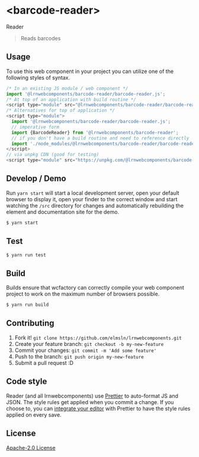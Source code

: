 # &lt;barcode-reader&gt;

Reader
> Reads barcodes

## Usage
To use this web component in your project you can utilize one of the following styles of syntax.

```js
/* In an existing JS module / web component */
import '@lrnwebcomponents/barcode-reader/barcode-reader.js';
/* At top of an application with build routine */
<script type="module" src="@lrnwebcomponents/barcode-reader/barcode-reader.js"></script>
/* Alternatives for top of application */
<script type="module">
  import '@lrnwebcomponents/barcode-reader/barcode-reader.js';
  // imperative form
  import {BarcodeReader} from '@lrnwebcomponents/barcode-reader';
  // if you don't have a build routine and need to reference directly
  import './node_modules/@lrnwebcomponents/barcode-reader/barcode-reader.js';
</script>
// via unpkg CDN (good for testing)
<script type="module" src="https://unpkg.com/@lrnwebcomponents/barcode-reader/barcode-reader.js"></script>
```

## Develop / Demo
Run `yarn start` will start a local development server, open your default browser to display it, open your finder to the correct window and start watching the `/src` directory for changes and automatically rebuilding the element and documentation site for the demo.
```bash
$ yarn start
```

## Test

```bash
$ yarn run test
```

## Build
Builds ensure that wcfactory can correctly compile your web component project to
work on the maximum number of browsers possible.
```bash
$ yarn run build
```

## Contributing

1. Fork it! `git clone https://github.com/elmsln/lrnwebcomponents.git`
2. Create your feature branch: `git checkout -b my-new-feature`
3. Commit your changes: `git commit -m 'Add some feature'`
4. Push to the branch: `git push origin my-new-feature`
5. Submit a pull request :D

## Code style

Reader (and all lrnwebcomponents) use [Prettier][prettier] to auto-format JS and JSON.  The style rules get applied when you commit a change.  If you choose to, you can [integrate your editor][prettier-ed] with Prettier to have the style rules applied on every save.

[prettier]: https://github.com/prettier/prettier/
[prettier-ed]: https://github.com/prettier/prettier/#editor-integration
[polyserve]: https://github.com/Polymer/polyserve
[web-component-tester]: https://github.com/Polymer/web-component-tester

## License
[Apache-2.0 License](http://opensource.org/licenses/Apache-2.0)